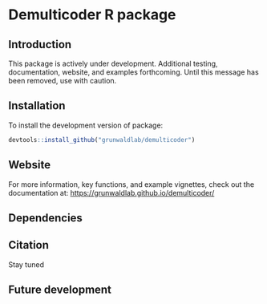 
<!-- README.md is generated from README.Rmd. Please edit that file -->

# Demulticoder R package

## Introduction

This package is actively under development. Additional testing,
documentation, website, and examples forthcoming. Until this message has
been removed, use with caution.

## Installation

To install the development version of package:

``` r
devtools::install_github("grunwaldlab/demulticoder")
```

## Website

For more information, key functions, and example vignettes, check out
the documentation at: <https://grunwaldlab.github.io/demulticoder/>

## Dependencies

## Citation

Stay tuned

## Future development
